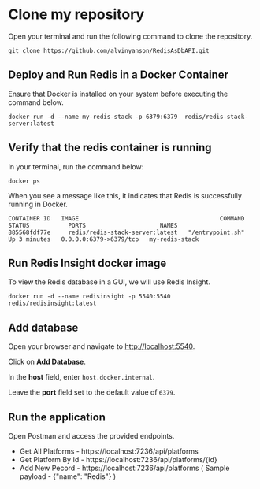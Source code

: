 
# Clone my repository

Open your terminal and run the following command to clone the repository.

    git clone https://github.com/alvinyanson/RedisAsDbAPI.git


## Deploy and Run Redis in a Docker Container

Ensure that Docker is installed on your system before executing the command below.

    docker run -d --name my-redis-stack -p 6379:6379  redis/redis-stack-server:latest


## Verify that the redis container is running

In your terminal, run the command below:

    docker ps

When you see a message like this, it indicates that Redis is successfully running in Docker.

    CONTAINER ID   IMAGE                                        COMMAND          STATUS           PORTS                     NAMES
    885568fdf77e     redis/redis-stack-server:latest   "/entrypoint.sh"    Up 3 minutes   0.0.0.0:6379->6379/tcp   my-redis-stack


## Run Redis Insight docker image

To view the Redis database in a GUI, we will use Redis Insight.

    docker run -d --name redisinsight -p 5540:5540 redis/redisinsight:latest


## Add database

Open your browser and navigate to [http://localhost:5540](http://localhost:5540).

Click on **Add Database**.

In the **host** field, enter `host.docker.internal`.

Leave the **port** field set to the default value of `6379`.




## Run the application

Open Postman and access the provided endpoints.

- Get All Platforms - https://localhost:7236/api/platforms
- Get Platform By Id - https://localhost:7236/api/platforms/{id}
- Add New Pecord - https://localhost:7236/api/platforms ( Sample payload - {"name": "Redis"} )
